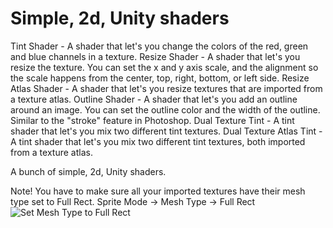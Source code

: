 # Simple, 2d, Unity shaders

Tint Shader - A shader that let's you change the colors of the red, green and blue channels in a texture.
Resize Shader - A shader that let's you resize the texture. You can set the x and y axis scale, and the alignment so the scale happens from the center, top, right, bottom, or left side.
Resize Atlas Shader - A shader that let's you resize textures that are imported from a texture atlas.
Outline Shader - A shader that let's you add an outline around an image. You can set the outline color and the width of the outline. Similar to the "stroke" feature in Photoshop.
Dual Texture Tint - A tint shader that let's you mix two different tint textures.
Dual Texture Atlas Tint - A tint shader that let's you mix two different tint textures, both imported from a texture atlas.

A bunch of simple, 2d, Unity shaders.

Note! You have to make sure all your imported textures have their mesh type set to Full Rect.
Sprite Mode -> Mesh Type -> Full Rect
![Set Mesh Type to Full Rect](readme/images/fullrect.jpg?raw=true "Full Rect")
